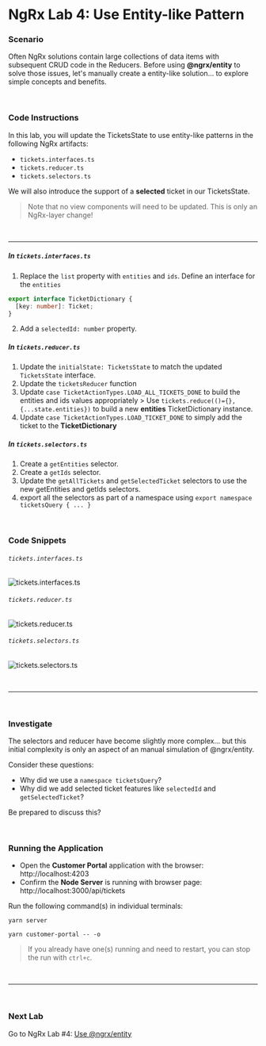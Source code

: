 # NgRx Lab 4: Use Entity-like Pattern


### Scenario

Often NgRx solutions contain large collections of data items with subsequent CRUD code in the Reducers. Before using **@ngrx/entity** to solve those issues, let's manually create a entity-like solution... to explore simple concepts and benefits.

<br/>

### Code Instructions

In this lab, you will update the TicketsState to use entity-like patterns in the following NgRx artifacts:

  * `tickets.interfaces.ts`
  * `tickets.reducer.ts`
  * `tickets.selectors.ts`
  
We will also introduce the support of a **selected** ticket in our TicketsState. 

> Note that no view components will need to be updated. This is only an NgRx-layer change! 
 
<br/>

----
 
##### In `tickets.interfaces.ts`

1. Replace the `list` property with `entities` and `ids`. Define an interface for the `entities`
```ts
export interface TicketDictionary {
  [key: number]: Ticket;
}
```
2. Add a `selectedId: number` property.

  
##### In `tickets.reducer.ts`

1. Update the `initialState: TicketsState` to match the updated `TicketsState` interface.
2. Update the `ticketsReducer` function 
  1. Update `case TicketActionTypes.LOAD_ALL_TICKETS_DONE` to build the entities and ids values appropriately
    > Use `tickets.reduce(()={},{...state.entities})` to build a new **entities** TicketDictionary instance.  
  2. Update `case TicketActionTypes.LOAD_TICKET_DONE` to simply add the ticket to the **TicketDictionary**

##### In `tickets.selectors.ts`

1. Create a `getEntities` selector.
2. Create a `getIds` selector.
3. Update the `getAllTickets` and `getSelectedTicket` selectors to use the new getEntities and getIds selectors.
4. export all the selectors as part of a namespace using `export namespace ticketsQuery { ... } `

<br/>


### Code Snippets

###### `tickets.interfaces.ts`

![tickets.interfaces.ts](https://user-images.githubusercontent.com/210413/47937224-0d15ac00-deae-11e8-9a3f-010c6a5e688b.png)

###### `tickets.reducer.ts`

![tickets.reducer.ts](https://user-images.githubusercontent.com/210413/47937238-169f1400-deae-11e8-84f0-963e54f0657b.png)

###### `tickets.selectors.ts`

![tickets.selectors.ts](https://user-images.githubusercontent.com/210413/47937253-1dc62200-deae-11e8-9ccd-5107b7e0ed42.png)


<br/>


----

<br/>

### Investigate

The selectors and reducer have become slightly more complex... but this initial complexity is only an aspect of an manual simulation of @ngrx/entity.

Consider these questions:

* Why did we use a `namespace ticketsQuery`? 
* Why did we add selected ticket features like `selectedId` and `getSelectedTicket`?

Be prepared to discuss this? 


<br/>

### Running the Application

*  Open the **Customer Portal** application with the browser: http://localhost:4203
*  Confirm the **Node Server** is running with browser page:  http://localhost:3000/api/tickets

Run the following command(s) in individual terminals:

```console
yarn server
```

```console
yarn customer-portal -- -o
```

> If you already have one(s) running and need to restart, you can stop the run with `ctrl+c`.


<br/>

----

<br/>


### Next Lab

Go to NgRx Lab #4: [Use @ngrx/entity](lab-5.md)
